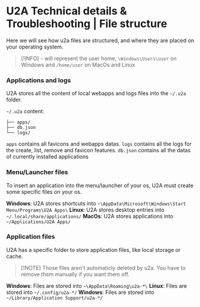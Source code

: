 # U2A Technical details & Troubleshooting | File structure

Here we will see how u2a files are structured, and where they are placed on your operating system.

> [!INFO] `~` will represent the user home, `\Windows\Users\user` on Windows and `/home/user` on MacOs and Linux

### Applications and logs
U2A stores all the content of local webapps and logs files into the `~/.u2a` folder.

`~/.u2a` content:

```shell
├── apps/
├── db.json
└── logs/
```

`apps` contains all favicons and webapps datas.
`logs` contains all the logs for the create, list, remove and favicon features.
`db.json` contains all the datas of currently installed applications

### Menu/Launcher files
To insert an application into the menu/launcher of your os, U2A must create some specific files on your os.

**Windows**: U2A stores shortcuts into `~\AppData\Microsoft\Windows\Start Menu/Programs\U2A Apps\`
**Linux**: U2A stores desktop entries into `~/.local/share/applications/`
**MacOs**: U2A stores applications into `~/Applications/U2A Apps/`

### Application files
U2A has a specific folder to store application files, like local storage or cache.

> [!NOTE] Those files aren't automaticly deleted by u2a. You have to remove them manually if you want them off.

**Windows**: Files are stored into `~\AppData\Roaming\u2a-*\`
**Linux**: Files are stored into `~/.config/u2a-*/`
**Windows**: Files are stored into `~/Library/Application Support/u2a-*/`
